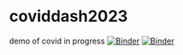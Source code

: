 # coviddash2023
demo of covid in progress
[![Binder](https://mybinder.org/badge_logo.svg)](https://mybinder.org/v2/gh/RBead/coviddash2023/HEAD)
[![Binder](https://mybinder.org/badge_logo.svg)](https://mybinder.org/v2/gh/RBead/coviddash2023/HEAD?urlpath=voila%2Frender%2FDashboardRB.ipynb)
